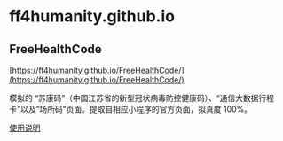 # ff4humanity.github.io

## FreeHealthCode

[https://ff4humanity.github.io/FreeHealthCode/](https://ff4humanity.github.io/FreeHealthCode/)

模拟的 “苏康码”（中国江苏省的新型冠状病毒防控健康码）、“通信大数据行程卡”以及“场所码”页面。提取自相应小程序的官方页面，拟真度 100%。

[使用说明](https://github.com/ff4humanity/ff4humanity.github.io/blob/main/FreeHealthCode/README.md)


